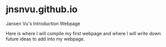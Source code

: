 # jnsnvu.github.io
Jansen Vu's Introduction Webpage

Here is where I will compile my first webpage and where I will write down future ideas to add into my webpage.
